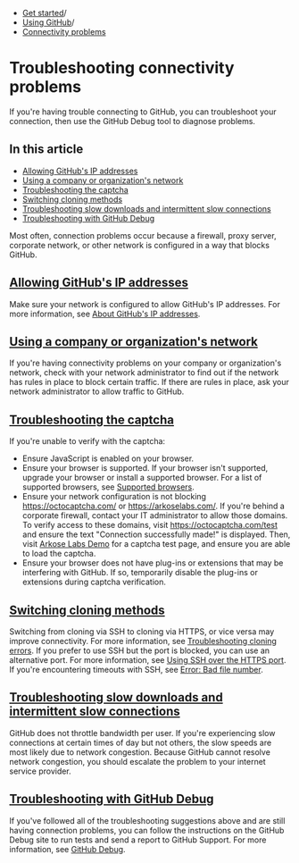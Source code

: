   * [Get started](https://docs.github.com/en/get-started "Get started")/
  * [Using GitHub](https://docs.github.com/en/get-started/using-github "Using GitHub")/
  * [Connectivity problems](https://docs.github.com/en/get-started/using-github/troubleshooting-connectivity-problems "Connectivity problems")


# Troubleshooting connectivity problems
If you're having trouble connecting to GitHub, you can troubleshoot your connection, then use the GitHub Debug tool to diagnose problems.
## In this article
  * [Allowing GitHub's IP addresses](https://docs.github.com/en/get-started/using-github/troubleshooting-connectivity-problems#allowing-githubs-ip-addresses)
  * [Using a company or organization's network](https://docs.github.com/en/get-started/using-github/troubleshooting-connectivity-problems#using-a-company-or-organizations-network)
  * [Troubleshooting the captcha](https://docs.github.com/en/get-started/using-github/troubleshooting-connectivity-problems#troubleshooting-the-captcha)
  * [Switching cloning methods](https://docs.github.com/en/get-started/using-github/troubleshooting-connectivity-problems#switching-cloning-methods)
  * [Troubleshooting slow downloads and intermittent slow connections](https://docs.github.com/en/get-started/using-github/troubleshooting-connectivity-problems#troubleshooting-slow-downloads-and-intermittent-slow-connections)
  * [Troubleshooting with GitHub Debug](https://docs.github.com/en/get-started/using-github/troubleshooting-connectivity-problems#troubleshooting-with-github-debug)


Most often, connection problems occur because a firewall, proxy server, corporate network, or other network is configured in a way that blocks GitHub.
## [Allowing GitHub's IP addresses](https://docs.github.com/en/get-started/using-github/troubleshooting-connectivity-problems#allowing-githubs-ip-addresses)
Make sure your network is configured to allow GitHub's IP addresses. For more information, see [About GitHub's IP addresses](https://docs.github.com/en/authentication/keeping-your-account-and-data-secure/about-githubs-ip-addresses).
## [Using a company or organization's network](https://docs.github.com/en/get-started/using-github/troubleshooting-connectivity-problems#using-a-company-or-organizations-network)
If you're having connectivity problems on your company or organization's network, check with your network administrator to find out if the network has rules in place to block certain traffic. If there are rules in place, ask your network administrator to allow traffic to GitHub.
## [Troubleshooting the captcha](https://docs.github.com/en/get-started/using-github/troubleshooting-connectivity-problems#troubleshooting-the-captcha)
If you're unable to verify with the captcha:
  * Ensure JavaScript is enabled on your browser.
  * Ensure your browser is supported. If your browser isn't supported, upgrade your browser or install a supported browser. For a list of supported browsers, see [Supported browsers](https://docs.github.com/en/get-started/using-github/supported-browsers).
  * Ensure your network configuration is not blocking <https://octocaptcha.com/> or <https://arkoselabs.com/>. If you're behind a corporate firewall, contact your IT administrator to allow those domains. To verify access to these domains, visit <https://octocaptcha.com/test> and ensure the text "Connection successfully made!" is displayed. Then, visit [Arkose Labs Demo](https://demo.arkoselabs.com/?key=DF9C4D87-CB7B-4062-9FEB-BADB6ADA61E6) for a captcha test page, and ensure you are able to load the captcha.
  * Ensure your browser does not have plug-ins or extensions that may be interfering with GitHub. If so, temporarily disable the plug-ins or extensions during captcha verification.


## [Switching cloning methods](https://docs.github.com/en/get-started/using-github/troubleshooting-connectivity-problems#switching-cloning-methods)
Switching from cloning via SSH to cloning via HTTPS, or vice versa may improve connectivity. For more information, see [Troubleshooting cloning errors](https://docs.github.com/en/repositories/creating-and-managing-repositories/troubleshooting-cloning-errors).
If you prefer to use SSH but the port is blocked, you can use an alternative port. For more information, see [Using SSH over the HTTPS port](https://docs.github.com/en/authentication/troubleshooting-ssh/using-ssh-over-the-https-port).
If you're encountering timeouts with SSH, see [Error: Bad file number](https://docs.github.com/en/authentication/troubleshooting-ssh/error-bad-file-number).
## [Troubleshooting slow downloads and intermittent slow connections](https://docs.github.com/en/get-started/using-github/troubleshooting-connectivity-problems#troubleshooting-slow-downloads-and-intermittent-slow-connections)
GitHub does not throttle bandwidth per user.
If you're experiencing slow connections at certain times of day but not others, the slow speeds are most likely due to network congestion. Because GitHub cannot resolve network congestion, you should escalate the problem to your internet service provider.
## [Troubleshooting with GitHub Debug](https://docs.github.com/en/get-started/using-github/troubleshooting-connectivity-problems#troubleshooting-with-github-debug)
If you've followed all of the troubleshooting suggestions above and are still having connection problems, you can follow the instructions on the GitHub Debug site to run tests and send a report to GitHub Support. For more information, see [GitHub Debug](https://github-debug.com/).
